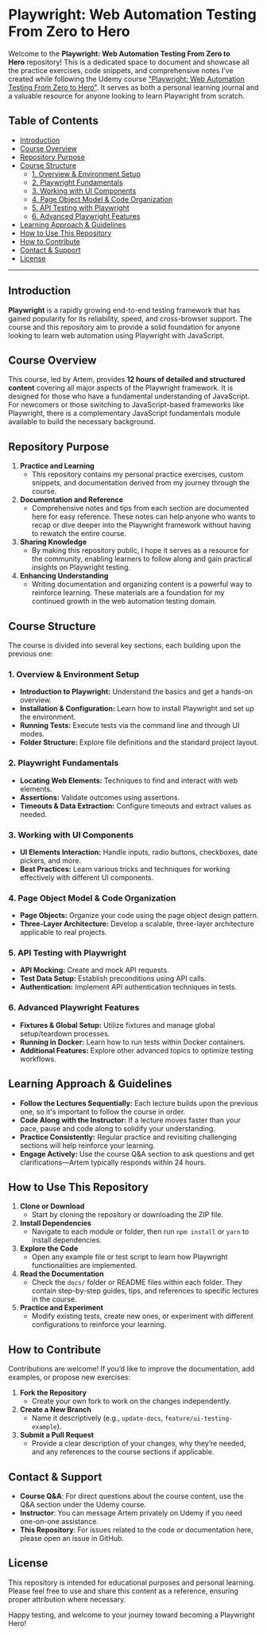 # Playwright: Web Automation Testing From Zero to Hero

Welcome to the **Playwright: Web Automation Testing From Zero to Hero** repository! This is a dedicated space to document and showcase all the practice exercises, code snippets, and comprehensive notes I’ve created while following the Udemy course ["Playwright: Web Automation Testing From Zero to Hero"](https://www.udemy.com/course/playwright-from-zero-to-hero). It serves as both a personal learning journal and a valuable resource for anyone looking to learn Playwright from scratch.

## Table of Contents

- [Introduction](#introduction)
- [Course Overview](#course-overview)
- [Repository Purpose](#repository-purpose)
- [Course Structure](#course-structure)
  - [1. Overview & Environment Setup](#1-overview--environment-setup)
  - [2. Playwright Fundamentals](#2-playwright-fundamentals)
  - [3. Working with UI Components](#3-working-with-ui-components)
  - [4. Page Object Model & Code Organization](#4-page-object-model--code-organization)
  - [5. API Testing with Playwright](#5-api-testing-with-playwright)
  - [6. Advanced Playwright Features](#6-advanced-playwright-features)
- [Learning Approach & Guidelines](#learning-approach--guidelines)
- [How to Use This Repository](#how-to-use-this-repository)
- [How to Contribute](#how-to-contribute)
- [Contact & Support](#contact--support)
- [License](#license)

---

## Introduction

**Playwright** is a rapidly growing end-to-end testing framework that has gained popularity for its reliability, speed, and cross-browser support. The course and this repository aim to provide a solid foundation for anyone looking to learn web automation using Playwright with JavaScript.

## Course Overview

This course, led by Artem, provides **12 hours of detailed and structured content** covering all major aspects of the Playwright framework. It is designed for those who have a fundamental understanding of JavaScript. For newcomers or those switching to JavaScript-based frameworks like Playwright, there is a complementary JavaScript fundamentals module available to build the necessary background.

## Repository Purpose

1. **Practice and Learning**
   - This repository contains my personal practice exercises, custom snippets, and documentation derived from my journey through the course.
2. **Documentation and Reference**
   - Comprehensive notes and tips from each section are documented here for easy reference. These notes can help anyone who wants to recap or dive deeper into the Playwright framework without having to rewatch the entire course.
3. **Sharing Knowledge**
   - By making this repository public, I hope it serves as a resource for the community, enabling learners to follow along and gain practical insights on Playwright testing.
4. **Enhancing Understanding**
   - Writing documentation and organizing content is a powerful way to reinforce learning. These materials are a foundation for my continued growth in the web automation testing domain.

## Course Structure

The course is divided into several key sections, each building upon the previous one:

### 1. Overview & Environment Setup

- **Introduction to Playwright:** Understand the basics and get a hands-on overview.
- **Installation & Configuration:** Learn how to install Playwright and set up the environment.
- **Running Tests:** Execute tests via the command line and through UI modes.
- **Folder Structure:** Explore file definitions and the standard project layout.

### 2. Playwright Fundamentals

- **Locating Web Elements:** Techniques to find and interact with web elements.
- **Assertions:** Validate outcomes using assertions.
- **Timeouts & Data Extraction:** Configure timeouts and extract values as needed.

### 3. Working with UI Components

- **UI Elements Interaction:** Handle inputs, radio buttons, checkboxes, date pickers, and more.
- **Best Practices:** Learn various tricks and techniques for working effectively with different UI components.

### 4. Page Object Model & Code Organization

- **Page Objects:** Organize your code using the page object design pattern.
- **Three-Layer Architecture:** Develop a scalable, three-layer architecture applicable to real projects.

### 5. API Testing with Playwright

- **API Mocking:** Create and mock API requests.
- **Test Data Setup:** Establish preconditions using API calls.
- **Authentication:** Implement API authentication techniques in tests.

### 6. Advanced Playwright Features

- **Fixtures & Global Setup:** Utilize fixtures and manage global setup/teardown processes.
- **Running in Docker:** Learn how to run tests within Docker containers.
- **Additional Features:** Explore other advanced topics to optimize testing workflows.

## Learning Approach & Guidelines

- **Follow the Lectures Sequentially:** Each lecture builds upon the previous one, so it's important to follow the course in order.
- **Code Along with the Instructor:** If a lecture moves faster than your pace, pause and code along to solidify your understanding.
- **Practice Consistently:** Regular practice and revisiting challenging sections will help reinforce your learning.
- **Engage Actively:** Use the course Q&A section to ask questions and get clarifications—Artem typically responds within 24 hours.

## How to Use This Repository

1. **Clone or Download**
   - Start by cloning the repository or downloading the ZIP file.
2. **Install Dependencies**
   - Navigate to each module or folder, then run `npm install` or `yarn` to install dependencies.
3. **Explore the Code**
   - Open any example file or test script to learn how Playwright functionalities are implemented.
4. **Read the Documentation**
   - Check the `docs/` folder or README files within each folder. They contain step-by-step guides, tips, and references to specific lectures in the course.
5. **Practice and Experiment**
   - Modify existing tests, create new ones, or experiment with different configurations to reinforce your learning.

## How to Contribute

Contributions are welcome! If you’d like to improve the documentation, add examples, or propose new exercises:

1. **Fork the Repository**
   - Create your own fork to work on the changes independently.
2. **Create a New Branch**
   - Name it descriptively (e.g., `update-docs`, `feature/ui-testing-example`).
3. **Submit a Pull Request**
   - Provide a clear description of your changes, why they’re needed, and any references to the course sections if applicable.

## Contact & Support

- **Course Q&A**: For direct questions about the course content, use the Q&A section under the Udemy course.
- **Instructor**: You can message Artem privately on Udemy if you need one-on-one assistance.
- **This Repository**: For issues related to the code or documentation here, please open an issue in GitHub.

## License

This repository is intended for educational purposes and personal learning. Please feel free to use and share this content as a reference, ensuring proper attribution where necessary.

Happy testing, and welcome to your journey toward becoming a Playwright Hero!
